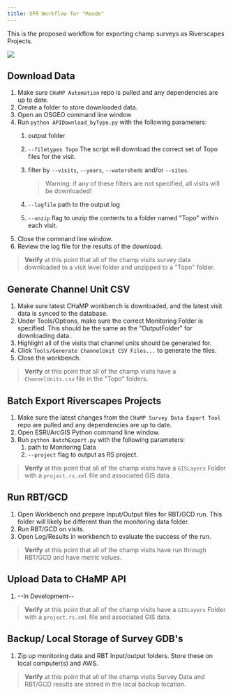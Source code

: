 ```yaml
---
title: SFR Workflow for "Maude"
---
```

This is the proposed workflow for exporting champ surveys as Riverscapes Projects.

<img src="https://docs.google.com/drawings/d/1k5FEZbzcImuXO2uAhD3Vir9f3wy4G4mnIwZymx0Yi3Y/pub?w=1726&amp;h=1084">

## Download Data

1. Make sure `CHaMP Automation` repo is pulled and any dependencies are up to date.
2. Create a folder to store downloaded data.
3. Open an OSGEO command line window
4. Run `python APIDownload_byType.py` with the following parameters:
   1. output folder

   2. `--filetypes Topo` The script will download the correct set of Topo files for the visit.

   3. filter by `--visits`, `--years`, `--watersheds` and/or `--sites`. 

      > Warning: if any of these filters are not specified, all visits will be downloaded!

   4. `--logfile` path to the output log

   5. `--unzip` flag to unzip the contents to a folder named "Topo" within each visit.
5. Close the command line window.
6. Review the log file for the results of the download.

> **Verify** at this point that all of the champ visits survey data downloaded to a visit level folder and unzipped to a "Topo" folder.

## Generate Channel Unit CSV

1. Make sure latest CHaMP workbench is downloaded, and the latest visit data is synced to the database.
2. Under Tools/Options, make sure the correct Monitoring Folder is specified. This should be the same  as the "OutputFolder" for downloading data.
3. Highlight all of the visits that channel units should be generated for.
4. Click `Tools/Generate ChannelUnit CSV Files...` to generate the files.
5. Close the workbench.

> **Verify** at this point that all of the champ visits have a `ChannelUnits.csv` file in the "Topo" folders.

## Batch Export Riverscapes Projects

1. Make sure the latest changes from the `CHaMP Survey Data Export Tool` repo are pulled and any dependencies are up to date.
2. Open ESRI/ArcGIS Python command line window.
3. Run `python BatchExport.py` with the following parameters:
   1. path to Monitoring Data
   2. `--project` flag to output as RS project.

> **Verify** at this point that all of the champ visits have a `GISLayers` Folder with a `project.rs.xml` file and associated GIS data.

## Run RBT/GCD

1. ​Open Workbench and prepare Input/Output files for RBT/GCD run. This folder will likely be different than the monitoring data folder.
2. Run RBT/GCD on visits.
3. Open Log/Results in workbench to evaluate the success of the run.

> **Verify** at this point that all of the champ visits have run through RBT/GCD and have metric values.

## Upload Data to CHaMP API

1. ​--In Development--

> **Verify** at this point that all of the champ visits have a `GISLayers` Folder with a `project.rs.xml` file and associated GIS data.

## Backup/ Local Storage of Survey GDB's

1. ​Zip up monitoring data and RBT Input/output folders. Store these on local computer(s) and AWS.

> **Verify** at this point that all of the champ visits Survey Data and RBT/GCD results are stored in the local backup location.